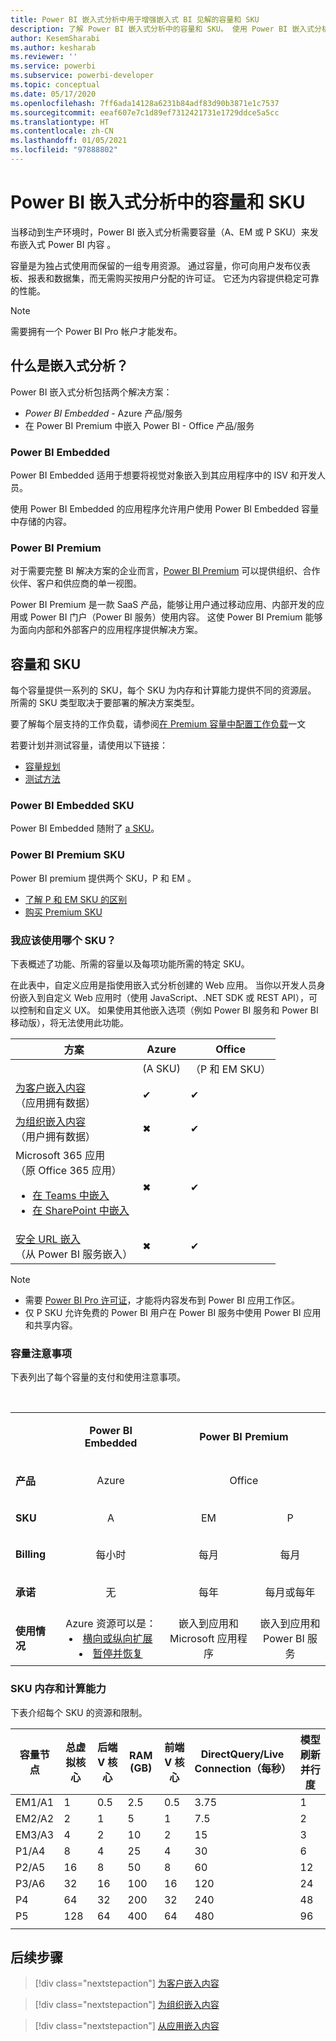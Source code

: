 ```yaml
---
title: Power BI 嵌入式分析中用于增强嵌入式 BI 见解的容量和 SKU
description: 了解 Power BI 嵌入式分析中的容量和 SKU。 使用 Power BI 嵌入式分析改进嵌入式 BI 见解。
author: KesemSharabi
ms.author: kesharab
ms.reviewer: ''
ms.service: powerbi
ms.subservice: powerbi-developer
ms.topic: conceptual
ms.date: 05/17/2020
ms.openlocfilehash: 7ff6ada14128a6231b84adf83d90b3871e1c7537
ms.sourcegitcommit: eeaf607e7c1d89ef7312421731e1729ddce5a5cc
ms.translationtype: HT
ms.contentlocale: zh-CN
ms.lasthandoff: 01/05/2021
ms.locfileid: "97888802"
---
```

# <a name="capacity-and-skus-in-power-bi-embedded-analytics"></a>Power BI 嵌入式分析中的容量和 SKU

当移动到生产环境时，Power BI 嵌入式分析需要容量（A、EM 或 P SKU）来发布嵌入式 Power BI 内容  。

容量是为独占式使用而保留的一组专用资源。 通过容量，你可向用户发布仪表板、报表和数据集，而无需购买按用户分配的许可证。 它还为内容提供稳定可靠的性能。

>[!NOTE]
>需要拥有一个 Power BI Pro 帐户才能发布。

## <a name="what-is-embedded-analytics"></a>什么是嵌入式分析？

Power BI 嵌入式分析包括两个解决方案：
* *Power BI Embedded* - Azure 产品/服务
* 在 Power BI Premium 中嵌入 Power BI - Office 产品/服务

### <a name="power-bi-embedded"></a>Power BI Embedded

Power BI Embedded 适用于想要将视觉对象嵌入到其应用程序中的 ISV 和开发人员。

使用 Power BI Embedded 的应用程序允许用户使用 Power BI Embedded 容量中存储的内容。

### <a name="power-bi-premium"></a>Power BI Premium

对于需要完整 BI 解决方案的企业而言，[Power BI Premium](../../admin/service-premium-what-is.md) 可以提供组织、合作伙伴、客户和供应商的单一视图。

Power BI Premium 是一款 SaaS 产品，能够让用户通过移动应用、内部开发的应用或 Power BI 门户（Power BI 服务）使用内容。 这使 Power BI Premium 能够为面向内部和外部客户的应用程序提供解决方案。

## <a name="capacity-and-skus"></a>容量和 SKU

每个容量提供一系列的 SKU，每个 SKU 为内存和计算能力提供不同的资源层。 所需的 SKU 类型取决于要部署的解决方案类型。

要了解每个层支持的工作负载，请参阅[在 Premium 容量中配置工作负载](../../admin/service-admin-premium-workloads.md)一文

若要计划并测试容量，请使用以下链接：
* [容量规划](embedded-capacity-planning.md)
* [测试方法](../../admin/service-premium-capacity-optimize.md#testing-approaches)

### <a name="power-bi-embedded-skus"></a>Power BI Embedded SKU

Power BI Embedded 随附了 [a SKU](../../admin/service-admin-premium-purchase.md#purchase-a-skus-for-testing-and-other-scenarios)。

### <a name="power-bi-premium-skus"></a>Power BI Premium SKU

Power BI premium 提供两个 SKU，P 和 EM 。
* [了解 P 和 EM SKU 的区别](../../admin/service-premium-what-is.md#subscriptions-and-licensing) 
* [购买 Premium SKU](../../admin/service-admin-premium-purchase.md)

### <a name="which-sku-should-i-use"></a>我应该使用哪个 SKU？

下表概述了功能、所需的容量以及每项功能所需的特定 SKU。

在此表中，自定义应用是指使用嵌入式分析创建的 Web 应用。 当你以开发人员身份嵌入到自定义 Web 应用时（使用 JavaScript、.NET SDK 或 REST API），可以控制和自定义 UX。 如果使用其他嵌入选项（例如 Power BI 服务和 Power BI 移动版），将无法使用此功能。

| 方案 | Azure   | Office          |
|----------|---------|-----------------|
|          | (A SKU) | （P 和 EM SKU） |
|[为客户嵌入内容](embed-sample-for-customers.md)</br>（应用拥有数据）     |✔        |✔        |
|[为组织嵌入内容](embed-sample-for-your-organization.md)</br>（用户拥有数据）     |✖        |✔         |
|Microsoft 365 应用</br>（原 Office 365 应用）<ul><li>[在 Teams 中嵌入](../../collaborate-share/service-embed-report-microsoft-teams.md)</li><li>[在 SharePoint 中嵌入](../../collaborate-share/service-embed-report-spo.md)</li></ul>     |✖        |✔        |
|[安全 URL 嵌入](../../collaborate-share/service-embed-secure.md)</br>（从 Power BI 服务嵌入）     |✖        |✔        |

>[!NOTE]
>* 需要 [Power BI Pro 许可证](../../admin/service-admin-purchasing-power-bi-pro.md)，才能将内容发布到 Power BI 应用工作区。
>* 仅 P SKU 允许免费的 Power BI 用户在 Power BI 服务中使用 Power BI 应用和共享内容。

### <a name="capacity-considerations"></a>容量注意事项

下表列出了每个容量的支付和使用注意事项。

</br>
<table>
<tbody>
<tr>
<td></td>
<td style="text-align: center;"><p><strong>Power BI Embedded</strong></p></td>
<td style="text-align: center;" colspan="2"><p><strong>Power BI Premium</strong></p></td>
</tr>
<tr>
<td><p><strong>产品</strong></p></td>
<td style="text-align: center"><p>Azure</p></td>
<td style="text-align: center" colspan="2"><p>Office</p></td>
</tr>
<tr>
<td><p><strong>SKU</strong></p></td>
<td style="text-align: center"><p>A</p></td>
<td style="text-align: center"><p>EM</p></td>
<td style="text-align: center"><p>P</p></td>
</tr>
<tr>
<td><p><strong>Billing</strong></td>
<td style="text-align: center">每小时</td>
<td style="text-align: center">每月</td>
<td style="text-align: center">每月</td>
</tr>
<tr>
<td><p><strong>承诺</strong></td>
<td style="text-align: center">无</td>
<td style="text-align: center">每年</td>
<td style="text-align: center">每月或每年</td>
</tr>
<tr>
<td valign="top"><p><strong>使用情况</strong></td>
<td style="text-align: center">Azure 资源可以是：<li><a href="azure-pbie-scale-capacity.md">横向或纵向扩展</a></li><li><a href="azure-pbie-pause-start.md">暂停并恢复</a>
</td></li>
<td style="text-align: center">嵌入到应用和</br> Microsoft 应用程序</td>
<td style="text-align: center">嵌入到应用和</br> Power BI 服务</td>
</tr>
</tbody>
</table>

### <a name="sku-memory-and-computing-power"></a>SKU 内存和计算能力

下表介绍每个 SKU 的资源和限制。

| 容量节点 | 总虚拟核心 | 后端 V 核心 | RAM (GB) | 前端 V 核心 | DirectQuery/Live Connection（每秒） | 模型刷新并行度 |
| --- | --- | --- | --- | --- | --- | --- |
| EM1/A1 | 1 | 0.5 | 2.5 | 0.5 | 3.75 | 1 |
| EM2/A2 | 2 | 1 | 5 | 1 | 7.5 | 2 |
| EM3/A3 | 4 | 2 | 10 | 2 | 15 | 3 |
| P1/A4 | 8 | 4 | 25 | 4 | 30 | 6 |
| P2/A5 | 16 | 8 | 50 | 8 | 60 | 12 |
| P3/A6 | 32 | 16 | 100 | 16 | 120 | 24 |
| P4 | 64 | 32 | 200 | 32 | 240 | 48 |
| P5 | 128 | 64 | 400 | 64 | 480 | 96 |
| | | | | | | |

## <a name="next-steps"></a>后续步骤

> [!div class="nextstepaction"]
>[为客户嵌入内容](embed-sample-for-customers.md)

> [!div class="nextstepaction"]
>[为组织嵌入内容](embed-sample-for-your-organization.md)

> [!div class="nextstepaction"]
> [从应用嵌入内容](embed-from-apps.md)
